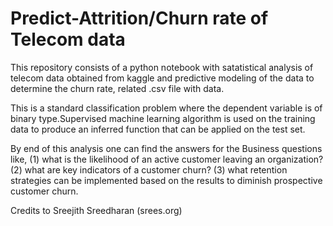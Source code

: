 # Predict-Attrition/Churn rate of Telecom data

This repository consists of a python notebook with satatistical analysis of telecom data obtained from kaggle and predictive modeling of the data to determine the churn rate, related .csv file with data.

This is a standard classification problem where the dependent variable is of binary type.Supervised machine learning algorithm is used on the training data to produce an inferred function that can be applied on the test set.

By end of this analysis one can find the answers for the Business questions like, (1) what is the likelihood of an active customer leaving an organization? (2) what are key indicators of a customer churn? (3) what retention strategies can be implemented based on the results to diminish prospective customer churn.


Credits to Sreejith Sreedharan (srees.org)

